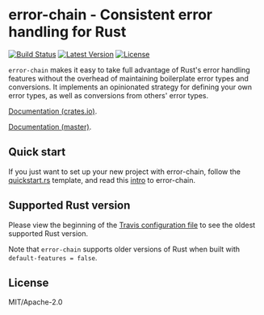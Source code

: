 # error-chain - Consistent error handling for Rust

[![Build Status](https://api.travis-ci.org/rust-lang-nursery/error-chain.svg?branch=master)](https://travis-ci.org/rust-lang-nursery/error-chain)
[![Latest Version](https://img.shields.io/crates/v/error-chain.svg)](https://crates.io/crates/error-chain)
[![License](https://img.shields.io/github/license/rust-lang-nursery/error-chain.svg)](https://github.com/rust-lang-nursery/error-chain)

`error-chain` makes it easy to take full advantage of Rust's error
handling features without the overhead of maintaining boilerplate
error types and conversions. It implements an opinionated strategy for
defining your own error types, as well as conversions from others'
error types.

[Documentation (crates.io)](https://docs.rs/error-chain).

[Documentation (master)](https://rust-lang-nursery.github.io/error-chain).

## Quick start

If you just want to set up your new project with error-chain,
follow the [quickstart.rs] template, and read this [intro]
to error-chain.

[quickstart.rs]: https://github.com/rust-lang-nursery/error-chain/blob/master/examples/quickstart.rs
[intro]: http://brson.github.io/2016/11/30/starting-with-error-chain

## Supported Rust version

Please view the beginning of the [Travis configuration file](.travis.yml)
to see the oldest supported Rust version.

Note that `error-chain` supports older versions of Rust when built with
`default-features = false`.

## License

MIT/Apache-2.0
